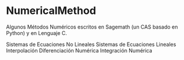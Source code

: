# NumericalMethod

Algunos Métodos Numéricos escritos en Sagemath (un CAS basado en Python) y en Lenguaje C.


Sistemas de Ecuaciones No Lineales
Sistemas de Ecuaciones Lineales
Interpolación
Diferenciación Numérica
Integración Numérica

